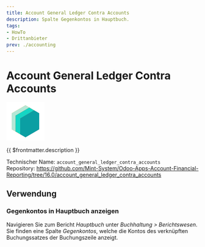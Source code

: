 ```yaml
---
title: Account General Ledger Contra Accounts
description: Spalte Gegenkontos in Hauptbuch.
tags:
- HowTo
- Drittanbieter
prev: ./accounting
---
```

# Account General Ledger Contra Accounts
![icon_oms_box](attachments/icons_odoo_mint_system.png)

{{ $frontmatter.description }}

Technischer Name: `account_general_ledger_contra_accounts`\
Repository: <https://github.com/Mint-System/Odoo-Apps-Account-Financial-Reporting/tree/16.0/account_general_ledger_contra_accounts>

## Verwendung

### Gegenkontos in Hauptbuch anzeigen

Navigieren Sie zum Bericht *Hauptbuch* unter *Buchhaltung > Berichtswesen*. Sie finden eine Spalte *Gegenkontos*, welche die Kontos des verknüpften Buchungssatzes der Buchungszeile anzeigt.